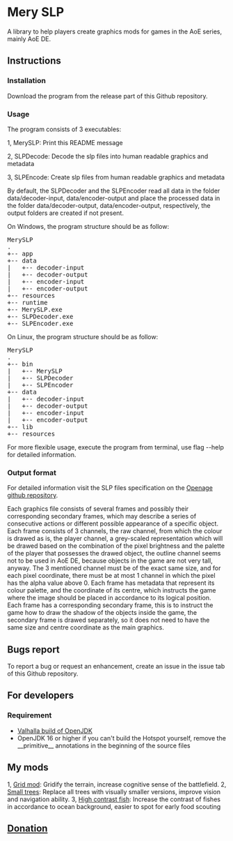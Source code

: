 # Mery SLP

A library to help players create graphics mods for games in the AoE series, mainly AoE DE.


## Instructions


### Installation

Download the program from the release part of this Github repository.


### Usage

The program consists of 3 executables:

1, MerySLP: Print this README message

2, SLPDecode: Decode the slp files into human readable graphics and metadata

3, SLPEncode: Create slp files from human readable graphics and metadata

By default, the SLPDecoder and the SLPEncoder read all data in the folder data/decoder-input, data/encoder-output and place the processed data in the folder data/decoder-output, data/encoder-output, respectively, the output folders are created if not present.

On Windows, the program structure should be as follow:

<pre>
MerySLP
.
+-- app
+-- data
|   +-- decoder-input
|   +-- decoder-output
|   +-- encoder-input
|   +-- encoder-output
+-- resources
+-- runtime
+-- MerySLP.exe
+-- SLPDecoder.exe
+-- SLPEncoder.exe
</pre>

On Linux, the program structure should be as follow:

<pre>
MerySLP
.
+-- bin
|   +-- MerySLP
|   +-- SLPDecoder
|   +-- SLPEncoder
+-- data
|   +-- decoder-input
|   +-- decoder-output
|   +-- encoder-input
|   +-- encoder-output
+-- lib
+-- resources
</pre>

For more flexible usage, execute the program from terminal, use flag --help for detailed information.


### Output format

For detailed information visit the SLP files specification on the [Openage github repository](https://github.com/SFTtech/openage/blob/master/doc/media/slp-files.md).

Each graphics file consists of several frames and possibly their corresponding secondary frames, which may describe a series of consecutive actions or different possible appearance of a specific object. Each frame consists of 3 channels, the raw channel, from which the colour is drawed as is, the player channel, a grey-scaled representation which will be drawed based on the combination of the pixel brightness and the palette of the player that possesses the drawed object, the outline channel seems not to be used in AoE DE, because objects in the game are not very tall, anyway. The 3 mentioned channel must be of the exact same size, and for each pixel coordinate, there must be at most 1 channel in which the pixel has the alpha value above 0. Each frame has metadata that represent its colour palette, and the coordinate of its centre, which instructs the game where the image should be placed in accordance to its logical position. Each frame has a corresponding secondary frame, this is to instruct the game how to draw the shadow of the objects inside the game, the secondary frame is drawed separately, so it does not need to have the same size and centre coordinate as the main graphics.


## Bugs report

To report a bug or request an enhancement, create an issue in the issue tab of this Github repository.


## For developers


### Requirement

- [Valhalla build of OpenJDK](https://github.com/openjdk/valhalla)
- OpenJDK 16 or higher if you can't build the Hotspot yourself, remove the \_\_primitive\_\_ annotations in the beginning of the source files


## My mods

1, [Grid mod](https://www.ageofempires.com/mods/details/22069/): Gridify the terrain, increase cognitive sense of the battlefield.
2, [Small trees](https://www.ageofempires.com/mods/details/22064/): Replace all trees with visually smaller versions, improve vision and navigation ability.
3, [High contrast fish](https://www.ageofempires.com/mods/details/22065/): Increase the contrast of fishes in accordance to ocean background, easier to spot for early food scouting


## [Donation](https://streamlabs.com/merykitty99/tip)
